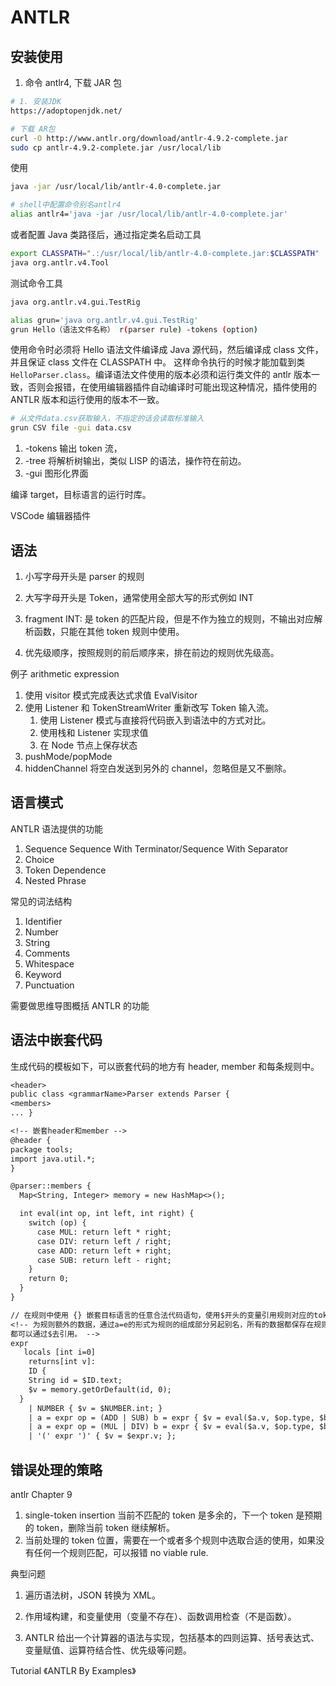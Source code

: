 # ANTLR

## 安装使用

1. 命令 antlr4, 下载 JAR 包

```bash
# 1. 安装JDK
https://adoptopenjdk.net/

# 下载 AR包
curl -O http://www.antlr.org/download/antlr-4.9.2-complete.jar
sudo cp antlr-4.9.2-complete.jar /usr/local/lib
```

使用

```bash
java -jar /usr/local/lib/antlr-4.0-complete.jar

# shell中配置命令别名antlr4
alias antlr4='java -jar /usr/local/lib/antlr-4.0-complete.jar'
```

或者配置 Java 类路径后，通过指定类名启动工具

```bash
export CLASSPATH=".:/usr/local/lib/antlr-4.0-complete.jar:$CLASSPATH"
java org.antlr.v4.Tool
```

测试命令工具

```bash
java org.antlr.v4.gui.TestRig

alias grun='java org.antlr.v4.gui.TestRig'
grun Hello（语法文件名称） r(parser rule) -tokens (option)
```

使用命令时必须将 Hello 语法文件编译成 Java 源代码，然后编译成 class 文件，并且保证 class 文件在 CLASSPATH 中。
这样命令执行的时候才能加载到类`HelloParser.class`。编译语法文件使用的版本必须和运行类文件的 antlr 版本一致，否则会报错，在使用编辑器插件自动编译时可能出现这种情况，插件使用的 ANTLR 版本和运行使用的版本不一致。

```bash
# 从文件data.csv获取输入，不指定的话会读取标准输入
grun CSV file -gui data.csv
```

1.  -tokens 输出 token 流，
1.  -tree 将解析树输出，类似 LISP 的语法，操作符在前边。
1.  -gui 图形化界面

编译 target，目标语言的运行时库。

VSCode 编辑器插件

## 语法

1. 小写字母开头是 parser 的规则
1. 大写字母开头是 Token，通常使用全部大写的形式例如 INT
1. fragment INT: 是 token 的匹配片段，但是不作为独立的规则，不输出对应解析函数，只能在其他 token 规则中使用。

1. 优先级顺序，按照规则的前后顺序来，排在前边的规则优先级高。

例子 arithmetic expression

1. 使用 visitor 模式完成表达式求值 EvalVisitor
1. 使用 Listener 和 TokenStreamWriter 重新改写 Token 输入流。
   1. 使用 Listener 模式与直接将代码嵌入到语法中的方式对比。
   1. 使用栈和 Listener 实现求值
   1. 在 Node 节点上保存状态
1. pushMode/popMode
1. hiddenChannel 将空白发送到另外的 channel，忽略但是又不删除。

## 语言模式

ANTLR 语法提供的功能

1. Sequence Sequence With Terminator/Sequence With Separator
1. Choice
1. Token Dependence
1. Nested Phrase

常见的词法结构

1. Identifier
1. Number
1. String
1. Comments
1. Whitespace
1. Keyword
1. Punctuation

需要做思维导图概括 ANTLR 的功能

## 语法中嵌套代码

生成代码的模板如下，可以嵌套代码的地方有 header, member 和每条规则中。

```txt
<header>
public class <grammarName>Parser extends Parser {
<members>
... }

<!-- 嵌套header和member -->
@header {
package tools;
import java.util.*;
}

@parser::members {
  Map<String, Integer> memory = new HashMap<>();

  int eval(int op, int left, int right) {
    switch (op) {
      case MUL: return left * right;
      case DIV: return left / right;
      case ADD: return left + right;
      case SUB: return left - right;
    }
    return 0;
  }
}

// 在规则中使用 {} 嵌套目标语言的任意合法代码语句，使用$开头的变量引用规则对应的token和子规则的数据，通过locals,return
<!-- 为规则额外的数据，通过a=e的形式为规则的组成部分另起别名，所有的数据都保存在规则对应的RuleContext对象实例中，
都可以通过$去引用。 -->
expr
   locals [int i=0]
	returns[int v]:
	ID {
    String id = $ID.text;
    $v = memory.getOrDefault(id, 0);
  }
	| NUMBER { $v = $NUMBER.int; }
	| a = expr op = (ADD | SUB) b = expr { $v = eval($a.v, $op.type, $b.v); }
	| a = expr op = (MUL | DIV) b = expr { $v = eval($a.v, $op.type, $b.v); }
	| '(' expr ')' { $v = $expr.v; };
```

## 错误处理的策略

antlr Chapter 9

1. single-token insertion 当前不匹配的 token 是多余的，下一个 token 是预期的 token，删除当前 token 继续解析。
1. 当前处理的 token 位置，需要在一个或者多个规则中选取合适的使用，如果没有任何一个规则匹配，可以报错 no viable rule.

典型问题

1. 遍历语法树，JSON 转换为 XML。
1. 作用域构建，和变量使用（变量不存在）、函数调用检查（不是函数）。

1. ANTLR 给出一个计算器的语法与实现，包括基本的四则运算、括号表达式、变量赋值、运算符结合性、优先级等问题。

Tutorial 《ANTLR By Examples》
